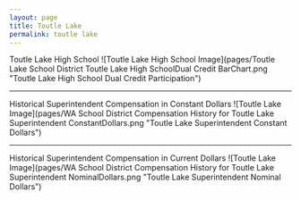 ```yaml
---
layout: page
title: Toutle Lake
permalink: toutle lake
---
```



Toutle Lake High School
![Toutle Lake High School Image](pages/Toutle Lake School District Toutle Lake High SchoolDual Credit BarChart.png "Toutle Lake High School Dual Credit Participation")

___

Historical Superintendent Compensation in Constant Dollars
![Toutle Lake Image](pages/WA School District Compensation History for Toutle Lake Superintendent ConstantDollars.png "Toutle Lake Superintendent Constant Dollars")

___

Historical Superintendent Compensation in Current Dollars
![Toutle Lake Image](pages/WA School District Compensation History for Toutle Lake Superintendent NominalDollars.png "Toutle Lake Superintendent Nominal Dollars")